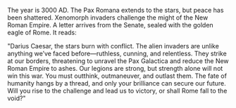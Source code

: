 The year is 3000 AD. The Pax Romana extends to the stars, but peace has been shattered. Xenomorph invaders challenge the might of the New Roman Empire. A letter arrives from the Senate, sealed with the golden eagle of Rome. It reads:

"Darius Caesar, the stars burn with conflict. The alien invaders are unlike anything we’ve faced before—ruthless, cunning, and relentless. They strike at our borders, threatening to unravel the Pax Galactica and reduce the New Roman Empire to ashes. Our legions are strong, but strength alone will not win this war. You must outthink, outmaneuver, and outlast them. The fate of humanity hangs by a thread, and only your brilliance can secure our future. Will you rise to the challenge and lead us to victory, or shall Rome fall to the void?"

